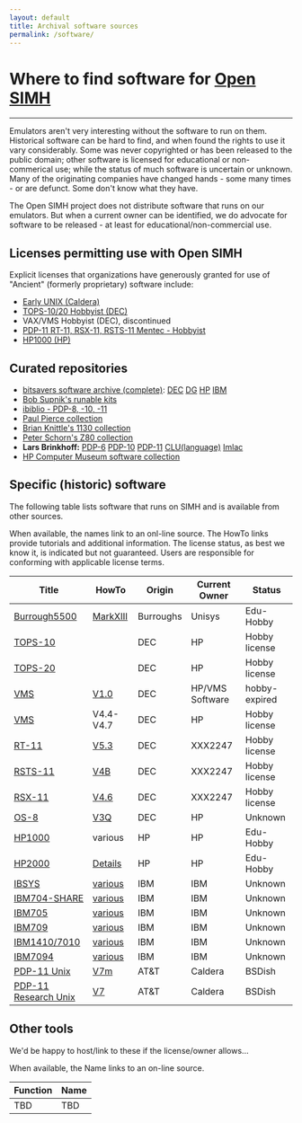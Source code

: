 ```yaml
---
layout: default
title: Archival software sources
permalink: /software/
---
```

# Where to find software for [Open SIMH](/)

---

Emulators aren't very interesting without the software to run on them.
Historical software can be hard to find, and when found the rights to use it  vary considerably.
Some was never copyrighted or has been released to the  public domain; other software is licensed for educational or non-commerical use; while the status of much software is uncertain or unknown.
Many of the originating companies have changed hands - some many times - or are defunct.  Some don't know what they have.

The Open SIMH project does not distribute software that runs on our emulators.
But when a current owner can be identified, we do advocate for software to be released - at least for educational/non-commercial use.

## Licenses permitting use with Open SIMH
Explicit licenses that organizations have generously granted for use of "Ancient" (formerly proprietary) software include:
 * [Early UNIX (Caldera)](https://www.tuhs.org/Archive/Caldera-license.pdf)
 * [TOPS-10/20 Hobbyist (DEC)](../dec_36bit_license)
 * VAX/VMS Hobbyist (DEC), discontinued
 * [PDP-11 RT-11, RSX-11, RSTS-11 Mentec - Hobbyist](../mentec_license)
 * [HP1000 (HP)](../HP1000-21XX_CHM_Source_Code_License_final.pdf)

## Curated repositories
 * [bitsavers software archive (complete)](http://bitsavers.org/bits/): [DEC](http://bitsavers.org/bits/DEC/) [DG](http://bitsavers.org/bits/DataGeneral/) [HP](http://bitsavers.org/bits/HP/) [IBM](http://bitsavers.org/bits/IBM/)
 * [Bob Supnik's runable kits](http://simh.trailing-edge.com/software.html)
 * [ibiblio - PDP-8, -10, -11](http://www.ibiblio.org/pub/academic/computer-science/history/)
 * [Paul Pierce collection](http://www.piercefuller.com/library/index.html)
 * [Brian Knittle's 1130 collection](http://ibm1130.org/sw/)
 * [Peter Schorn's Z80 collection](https://schorn.ch/altair.html)
 * **Lars Brinkhoff:** [PDP-6](https://github.com/PDP-6) [PDP-10](https://github.com/PDP-10) [PDP-11](https://github.com/PDP-11) [CLU(language)](https://github.com/get-a-clu) [Imlac](https://github.com/larsbrinkhoff/imlac-software)
 * [HP Computer Museum software collection](https://www.hpmuseum.net/collection_document.php#CS)

## Specific (historic) software
The following table lists software that runs on SIMH and is available from other sources.

When available, the names link to an onl-line source.  The HowTo links provide tutorials and additional information.
The license status, as best we know it, is indicated but not guaranteed.
Users are responsible for conforming with applicable license terms.

Title|HowTo|Origin|Current Owner|Status
-----|-----|------|-------------|------
[Burrough5500](https://sky-visions.com/burroughs)|[MarkXIII](../B5500_quick_start.pdf)|Burroughs|Unisys|Edu-Hobby
[TOPS-10](http://pdp-10.trailing-edge.com)||DEC|HP|Hobby license
[TOPS-20]((http://pdp-10.trailing-edge.com))||DEC|HP|Hobby license
[VMS](https://drive.google.com/drive/folders/1Pon-KHWM2oq0iZx2mtfeR2N1hi-KJsXu)|[V1.0](https://gunkies.org/wiki/Installing_VMS_V1.0_on_SIMH)|DEC|HP/VMS Software|hobby-expired
[VMS](https://www.dropbox.com/sh/jo34j07avco3dtt/AAAjA2ftGt9Sl7mPS9zXOqDEa?dl=0)|V4.4-V4.7|DEC|HP|Hobby license
[RT-11](https://gunkies.org/wiki/Installing_RT-11_5.3_on_SIMH)|[V5.3](http://simh.trailing-edge.com/kits/rtv53swre.tar.Z)|DEC|XXX2247|Hobby license
[RSTS-11](http://iamvirtual.ca/PDP-11/RSTS-11/Install.htm)|[V4B](http://iamvirtual.ca/PDP-11/RSTS-11/Install.htm)|DEC|XXX2247|Hobby license
[RSX-11](http://retrocmp.com/projects/blinkenbone/index.php?option=com_content&view=category&id=56&Itemid=324)|[V4.6](ftp://anonymous:anonymous@trailing-edge.com/rsxdists/rsx11mplus_4_6_bl87_dsk.zip)|DEC|XXX2247|Hobby license
[OS-8](https://www.pdp8online.com/pdp8cgi/os8_html?act=dir;fn=images/misc_dectapes/AL-4711C-BA.tu56;sort=name)|[V3Q](https://archives.loomcom.com/retrocomputing/os8_notes.html)|DEC|HP|Unknown
[HP1000](http://www.bitsavers.org/bits/HP/HP_1000_software_collection/)|various|HP|HP|Edu-Hobby
[HP2000](http://www.xyfyx.com/files/clean%20Access.zip)|[Details](https://bigdanzblog.files.wordpress.com/2014/06/hp2000-access-installation-and-operation.pdf)|HP|HP|Edu-Hobby
[IBSYS](https://sky-visions.com/ibm/ibsys_tabes.shtml)|[various](https://sky-visions.com/ibm)|IBM|IBM|Unknown
[IBM704-SHARE](https://sky-visions.com/ibm/ibm704_soft.shtml)|[various](https://sky-visions.com/ibm/ibm704.shtml)|IBM|IBM|Unknown
[IBM705](https://sky-visions.com/ibm/ibm705_soft.shtml)|[various](https://sky-visions.com/ibm/ibm705.shtml)|IBM|IBM|Unknown
[IBM709](https://sky-visions.com/ibm/ibm709_soft.shtml)|[various](https://sky-visions.com/ibm/ibm709.shtml)|IBM|IBM|Unknown
[IBM1410/7010](https://sky-visions.com/ibm/ibm7010_soft.shtml)|[various](https://sky-visions.com/ibm/ibm1410.shtml)|IBM|IBM|Unknown
[IBM7094](https://sky-visions.com/ibm/ibm7094_soft.shtml)|[various](https://sky-visions.com/ibm/ibm1410.shtml)|IBM|IBM|Unknown
[PDP-11 Unix](http://www.bitsavers.org/bits/DEC/pdp11/floppyimages/rx50/V7M-11-V1.0_6_USR_RX50-QJ083-H3.zip)|[V7m](https://www.tuhs.org/Archive/Distributions/DEC/Jean_Huens_v7m/simh_notes.txt)|AT&T|Caldera|BSDish
[PDP-11 Research Unix](https://www.tuhs.org/Archive/Distributions/Research/Keith_Bostic_v7/)|[V7](..\research-unix-7-pdp11-45-v2.0.pdf)|AT&T|Caldera|BSDish

## Other tools
We'd be happy to host/link to these if the license/owner allows...

When available, the Name links to an on-line source.

Function|Name
--------|----
TBD|TBD
